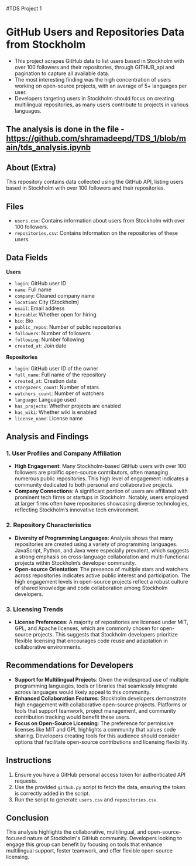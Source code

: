 #TDS Project 1

# GitHub Users and Repositories Data from Stockholm

- This project scrapes GitHub data to list users based in Stockholm with over 100 followers and their repositories, through GITHUB_api and pagination to capture all available data.
- The most interesting finding was the high concentration of users working on open-source projects, with an average of 5+ languages per user.
- Developers targeting users in Stockholm should focus on creating multilingual repositories, as many users contribute to projects in various languages.

## The analysis is done in the file - https://github.com/shramadeepd/TDS_1/blob/main/tds_analysis.ipynb

## About (Extra)

This repository contains data collected using the GitHub API, listing users based in Stockholm with over 100 followers and their repositories.

## Files

- `users.csv`: Contains information about users from Stockholm with over 100 followers.
- `repositories.csv`: Contains information on the repositories of these users.


## Data Fields

**Users**
- `login`: GitHub user ID
- `name`: Full name
- `company`: Cleaned company name
- `location`: City (Stockholm)
- `email`: Email address
- `hireable`: Whether open for hiring
- `bio`: Bio
- `public_repos`: Number of public repositories
- `followers`: Number of followers
- `following`: Number following
- `created_at`: Join date

**Repositories**
- `login`: GitHub user ID of the owner
- `full_name`: Full name of the repository
- `created_at`: Creation date
- `stargazers_count`: Number of stars
- `watchers_count`: Number of watchers
- `language`: Language used
- `has_projects`: Whether projects are enabled
- `has_wiki`: Whether wiki is enabled
- `license_name`: License name

## Analysis and Findings

### 1. User Profiles and Company Affiliation
   - **High Engagement**: Many Stockholm-based GitHub users with over 100 followers are prolific open-source contributors, often managing numerous public repositories. This high level of engagement indicates a community dedicated to both personal and collaborative projects.
   - **Company Connections**: A significant portion of users are affiliated with prominent tech firms or startups in Stockholm. Notably, users employed at larger firms often have repositories showcasing diverse technologies, reflecting Stockholm’s innovative tech environment.

### 2. Repository Characteristics
   - **Diversity of Programming Languages**: Analysis shows that many repositories are created using a variety of programming languages. JavaScript, Python, and Java were especially prevalent, which suggests a strong emphasis on cross-language collaboration and multi-functional projects within Stockholm’s developer community.
   - **Open-source Orientation**: The presence of multiple stars and watchers across repositories indicates active public interest and participation. The high engagement levels in open-source projects reflect a robust culture of shared knowledge and code collaboration among Stockholm developers.

### 3. Licensing Trends
   - **License Preferences**: A majority of repositories are licensed under MIT, GPL, and Apache licenses, which are commonly chosen for open-source projects. This suggests that Stockholm developers prioritize flexible licensing that encourages code reuse and adaptation in collaborative environments.

## Recommendations for Developers

- **Support for Multilingual Projects**: Given the widespread use of multiple programming languages, tools or libraries that seamlessly integrate across languages would likely appeal to this community.
- **Enhanced Collaboration Features**: Stockholm developers demonstrate high engagement with collaborative open-source projects. Platforms or tools that support teamwork, project management, and community contribution tracking would benefit these users.
- **Focus on Open-Source Licensing**: The preference for permissive licenses like MIT and GPL highlights a community that values code sharing. Developers creating tools for this audience should consider options that facilitate open-source contributions and licensing flexibility.

## Instructions

1. Ensure you have a GitHub personal access token for authenticated API requests.
2. Use the provided `github.py` script to fetch the data, ensuring the token is correctly added in the script.
3. Run the script to generate `users.csv` and `repositories.csv`.

## Conclusion

This analysis highlights the collaborative, multilingual, and open-source-focused nature of Stockholm's GitHub community. Developers looking to engage this group can benefit by focusing on tools that enhance multilingual support, foster teamwork, and offer flexible open-source licensing.
